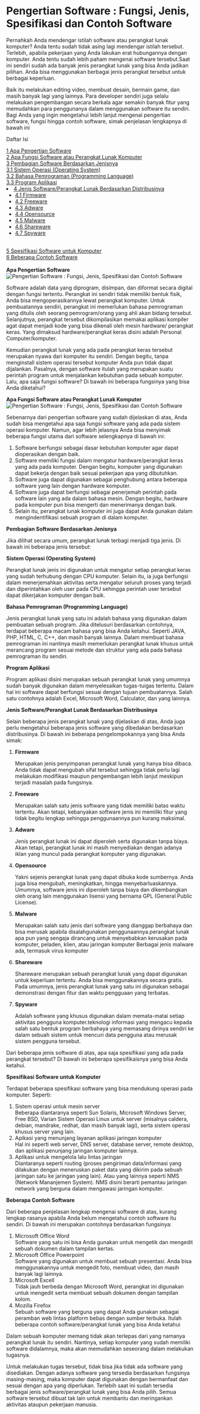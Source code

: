 <!DOCTYPE HTML>
<html>
  <head>
    <meta http-equiv="content-type" content="text/html; charset=utf-8" />
    <meta name="" content="">
  </head>
  <body>
    <h1> Pengertian Software : Fungsi, Jenis, Spesifikasi dan Contoh Software </h1>
<p>Pernahkah Anda mendengar istilah software atau perangkat lunak komputer? Anda tentu sudah tidak asing lagi mendengar istilah tersebut. Terlebih, apabila pekerjaan yang Anda lakukan erat hubungannya dengan komputer. Anda tentu sudah lebih paham mengenai software tersebut.Saat ini sendiri sudah ada banyak jenis perangkat lunak yang bisa Anda jadikan pilihan. Anda bisa menggunakan berbagai jenis perangkat tersebut untuk berbagai keperluan.</p>
<p>Baik itu melakukan editing video, membuat desain, bermain game, dan masih banyak lagi yang lainnya. Para developer sendiri juga selalu melakukan pengembangan secara berkala agar semakin banyak fitur yang memudahkan para penggunanya dalam menggunakan software itu sendiri. Bagi Anda yang ingin mengetahui lebih lanjut mengenai pengertian software, fungsi hingga contoh software, simak penjelasan lengkapnya di bawah ini</p>
<p class="toc_title">Daftar Isi</p>
<a href="#Apa_Pengertian_Software"><span class="toc_number toc_depth_1">1</span> Apa Pengertian Software</a> <br />
<a href="#Apa_Fungsi_Software_atau_Perangkat_Lunak_Komputer"><span class="toc_number toc_depth_1">2</span> Apa Fungsi Software atau Perangkat Lunak Komputer</a> <br />
<a href="#Pembagian_Software_Berdasarkan_Jenisnya"><span class="toc_number toc_depth_1">3</span> Pembagian Software Berdasarkan Jenisnya</a> <br />
<a href="#Sistem_Operasi_Operating_System"><span class="toc_number toc_depth_2">3.1</span> Sistem Operasi (Operating System)</a> <br />
<a href="#Bahasa_Pemrograman_Programming_Language"><span class="toc_number toc_depth_2">3.2</span> Bahasa Pemrograman (Programming Language)</a> <br />
<a href="#Program_Aplikasi"><span class="toc_number toc_depth_2">3.3</span> Program Aplikasi</a><br />
<li><a href="#Jenis_SoftwarePerangkat_Lunak_Berdasarkan_Distribusinya"><span class="toc_number toc_depth_1">4</span> Jenis Software/Perangkat Lunak Berdasarkan Distribusinya</a><ul><li><a href="#Firmware"><span class="toc_number toc_depth_2">4.1</span> Firmware</a></li><li><a href="#Freeware"><span class="toc_number toc_depth_2">4.2</span> Freeware</a></li><li><a href="#Adware"><span class="toc_number toc_depth_2">4.3</span> Adware</a></li><li><a href="#Opensource"><span class="toc_number toc_depth_2">4.4</span> Opensource</a></li><li><a href="#Malware"><span class="toc_number toc_depth_2">4.5</span> Malware</a></li><li><a href="#Shareware"><span class="toc_number toc_depth_2">4.6</span> Shareware</a></li><li><a href="#Spyware"><span class="toc_number toc_depth_2">4.7</span> Spyware</a></li></ul></li> <br />
<a href="#Spesifikasi_Software_untuk_Komputer"><span class="toc_number toc_depth_1">5</span> Spesifikasi Software untuk Komputer</a> <br />
<a href="#Beberapa_Contoh_Software"><span class="toc_number toc_depth_1">6</span> Beberapa Contoh Software</a> <br /> <br />
<strong id="Apa_Pengertian_Software">Apa Pengertian Software</strong>
<img alt="Pengertian Software : Fungsi, Jenis, Spesifikasi dan Contoh Software" class="i-amphtml-fill-content i-amphtml-replaced-content" decoding="async" src="https://idcloudhost-com.cdn.ampproject.org/i/s/idcloudhost.com/wp-content/uploads/2020/01/software.jpg" srcset="https://idcloudhost-com.cdn.ampproject.org/i/s/idcloudhost.com/wp-content/uploads/2020/01/software-300x169.jpg 300w, https://idcloudhost-com.cdn.ampproject.org/i/s/idcloudhost.com/wp-content/uploads/2020/01/software-300x169@2x.jpg 600w, https://idcloudhost-com.cdn.ampproject.org/i/s/idcloudhost.com/wp-content/uploads/2020/01/software.jpg 648w" data-hero="" i-amphtml-auto-lightbox-visited="">
<p>Software adalah data yang diprogram, disimpan, dan diformat secara digital dengan fungsi tertentu. Perangkat ini sendiri tidak memiliki bentuk fisik, Anda bisa mengoperasikannya lewat perangkat komputer. Untuk pembuatannya sendiri, perangkat ini memerlukan bahasa pemrograman yang ditulis oleh seorang pemrogram/orang yang ahli akan bidang tersebut. Selanjutnya, perangkat tersebut dikompilasikan memakai aplikasi kompiler agat dapat menjadi kode yang bisa dikenali oleh mesin hardware/ perangkat keras. Yang dimaksud hardware/perangkat keras disini adalah Personal Computer/komputer.</p>
<p>Kemudian perangkat lunak yang ada pada perangkat keras tersebut merupakan nyawa dari komputer itu sendiri. Dengan begitu, tanpa menginstall sistem operasi tersebut komputer Anda pun tidak dapat dijalankan. Pasalnya, dengan software itulah yang merupakan suatu perintah program untuk menjalankan kebutuhan pada sebuah komputer. Lalu, apa saja fungsi software? Di bawah ini beberapa fungsinya yang bisa Anda diketahui?</p>
<strong id="Apa_Fungsi_Software_atau_Perangkat_Lunak_Komputer">Apa Fungsi Software atau Perangkat Lunak Komputer</strong>
<img decoding="async" sizes="(max-width: 450px) 426px, 100vw" alt="Pengertian Software : Fungsi, Jenis, Spesifikasi dan Contoh Software" srcset="https://idcloudhost-com.cdn.ampproject.org/i/s/idcloudhost.com/wp-content/uploads/2020/11/free-27-1.jpg 1024w, https://idcloudhost-com.cdn.ampproject.org/i/s/idcloudhost.com/wp-content/uploads/2020/11/free-27-1-300x158.jpg 300w, https://idcloudhost-com.cdn.ampproject.org/i/s/idcloudhost.com/wp-content/uploads/2020/11/free-27-1-300x158@2x.jpg 600w" src="https://idcloudhost-com.cdn.ampproject.org/i/s/idcloudhost.com/wp-content/uploads/2020/11/free-27-1.jpg" data-hero="" class="i-amphtml-fill-content i-amphtml-replaced-content">
<p>Sebenarnya dari pengertian software yang sudah dijelaskan di atas, Anda sudah bisa mengetahui apa saja fungsi software yang ada pada sistem operasi komputer. Namun, agar lebih jelasnya Anda bisa menyimak beberapa fungsi utama dari software selengkapnya di bawah ini:</p>
<ol>
<li>Software berfungsi sebagai dasar kebutuhan komputer agar dapat dioperasikan dengan baik.</li>
<li>Software memiliki fungsi dalam mengatur hardware/perangkat keras yang ada pada komputer. Dengan begitu, komputer yang digunakan dapat bekerja dengan baik sesuai pekerjaan apa yang dibutuhkan.</li>
<li>Software juga dapat digunakan sebagai penghubung antara beberapa software yang lain dengan hardware komputer.</li>
<li>Software juga dapat berfungsi sebagai penerjemah perintah pada software lain yang ada dalam bahasa mesin. Dengan begitu, hardware pada komputer pun bisa mengerti dan menerimanya dengan baik.</li>
<li>Selain itu, perangkat lunak komputer ini juga dapat Anda gunakan dalam mengindentifikasi sebuah program di dalam komputer.</li>
</ol>
<strong id="Pembagian_Software_Berdasarkan_Jenisnya">Pembagian Software Berdasarkan Jenisnya</strong>
<p>Jika dilihat secara umum, perangkat lunak terbagi menjadi tiga jenis. Di bawah ini beberapa jenis tersebut:</p>
<strong id="Sistem_Operasi_Operating_System">Sistem Operasi (Operating System)</strong>
<p>Perangkat lunak jenis ini digunakan untuk mengatur setiap perangkat keras yang sudah terhubung dengan CPU komputer. Selain itu, ia juga berfungsi dalam menerjemahkan aktivitas serta mengatur seluruh proses yang terjadi dan diperintahkan oleh user pada CPU sehingga perintah user tersebut dapat dikerjakan komputer dengan baik.</p>
<strong id="Bahasa_Pemrograman_Programming_Language">Bahasa Pemrograman (Programming Language)</strong>
<p>Jenis perangkat lunak yang satu ini adalah bahasa yang digunakan dalam pembuatan sebuah program. Jika ditelusuri berdasarkan contohnya, terdapat beberapa macam bahasa yang bisa Anda ketahui. Seperti JAVA, PHP, HTML, C, C++, dan masih banyak lainnya. Dalam membuat bahasa pemrograman ini nantinya masih memerlukan perangkat lunak khusus untuk merancang program sesuai metode dan struktur yang ada pada bahasa pemrograman itu sendiri.</p>
<strong id="Program_Aplikasi">Program Aplikasi</strong>
<p>Program aplikasi disini merupakan sebuah perangkat lunak yang umumnya sudah banyak digunakan dalam menyelesaikan tugas-tuigas tertentu. Dalam hal ini software dapat berfungsi sesuai dengan tujuan pembuatannya. Salah satu contohnya adalah Excel, Microsoft Word, Calculator, dan yang lainnya.</p>
<strong id="Jenis_SoftwarePerangkat_Lunak_Berdasarkan_Distribusinya">Jenis Software/Perangkat Lunak Berdasarkan Distribusinya</strong>
<p>Selain beberapa jenis perangkat lunak yang dijelaskan di atas, Anda juga perlu mengetahui beberapa jenis software yang dibedakan berdasarkan distribusinya. Di bawah ini beberapa pengelompokannya yang bisa Anda simak:</p>
<ol>
  <li><strong id="Firmware">Firmware</strong></li>
<p>Merupakan jenis penyimpanan perangkat lunak yang hanya bisa dibaca. Anda tidak dapat mengubah sifat tersebut sehingga tidak perlu lagi melakukan modifikasi maupun pengembangan lebih lanjut meskipun terjadi masalah pada fungsinya.</p>
<li><strong id="Freeware">Freeware</strong></li>
<p>Merupakan salah satu jenis software yang tidak memiliki batas waktu tertentu. Akan tetapi, kebanyakan software jenis ini memiliki fitur yang tidak begitu lengkap sehingga penggunaannya pun kurang maksimal.</p>
<li><strong id="Adware">Adware</strong></li>
<p>Jenis perangkat lunak ini dapat diperoleh serta digunakan tanpa biaya. Akan tetapi, perangkat lunak ini masih menyediakan  dengan adanya iklan yang muncul pada perangkat komputer yang digunakan.</p>
<li><strong id="Opensource">Opensource</strong></li>
<p>Yakni sejenis perangkat lunak yang dapat dibuka kode sumbernya. Anda juga bisa mengubah, meningkatkan, hingga menyebarluaskannya. Umumnya, software jenis ini diperoleh tanpa biaya dan dikembangkan oleh orang lain menggunakan lisensi yang bernama GPL (General Public License).</p>
<li><strong id="Malware">Malware</strong></li>
<p>Merupakan salah satu jenis dari software yang dianggap berbahaya dan bisa merusak apabila disalahgunakan penggunaannya.perangkat lunak apa pun yang sengaja dirancang untuk menyebabkan kerusakan pada komputer, peladen, klien, atau jaringan komputer Berbagai jenis malware ada, termasuk virus komputer</p>
<li><strong id="Shareware">Shareware</strong></li>
<p>Shareware merupakan sebuah perangkat lunak yang dapat digunakan untuk keperluan tertentu. Anda bisa menggunakannya secara gratis. Pada umumnya, jenis perangkat lunak yang satu ini digunakan sebagai demonstrasi dengan fitur dan waktu pengguaan yang terbatas.</p>
<li><strong id="Spyware">Spyware</strong></li>
<p>Adalah software yang khusus digunakan dalam memata-matai setiap aktivitas pengguna komputer.teknologi informasi yang mengacu kepada salah satu bentuk program berbahaya yang memasang dirinya sendiri ke dalam sebuah sistem untuk mencuri data pengguna atau merusak sistem pengguna tersebut.</p>
</ol>
<p>Dari beberapa jenis software di atas, apa saja spesifikasi yang ada pada perangkat tersebut? Di bawah ini beberapa spesifikaisnya yang bisa Anda ketahui.</p>
<strong id="Spesifikasi_Software_untuk_Komputer">Spesifikasi Software untuk Komputer</strong>
<p>Terdapat beberapa spesifikasi software yang bisa mendukung operasi pada komputer. Seperti:</p>
<ol>
  <li>Sistem operasi untuk mesin server<br> Beberapa diantaranya seperti Sun Solaris, Microsoft Windows Server, Free BSD, Varian Sistem Operasi Linux untuk server (misalnya caldera, debian, mandrake, redhat, dan masih banyak lagi), serta sistem operasi khusus server yang lain.</li>

  <li>Apikasi yang menunjang layanan aplikasi jaringan komputer<br> Hal ini seperti web server, DNS server, database server, remote desktop, dan aplikasi penunjang jaringan komputer lainnya.</li>
  <li>Aplikasi untuk mengelola lalu lintas jaringan<br> Diantaranya seperti routing (proses pengiriman data/informasi yang dilakukan dengan meneruskan paket data yang dikirim pada sebuah jaringan satu ke jaringan yang lain). Atau yang lainnya seperti NMS (Network Mananjemen System). NMS disini berarti pemantau jaringan network yang berguna dalam mengawasi jaringan komputer.</li>
</ol>
<strong id="Beberapa_Contoh_Software">Beberapa Contoh Software</strong>
<p>Dari beberapa penjelasan lengkap mengenai software di atas, kurang lengkap rasanya apabila Anda belum mengetahui contoh software itu sendiri. Di bawah ini merupakan contohnya berdasarkan fungsinya:</p>
<ol>
<li>Microsoft Office Word<br> Software yang satu ini bisa Anda gunakan untuk mengetik dan mengedit sebuah dokumen dalam tampilan kertas.</li>
<li>Microsoft Office Powerpoint<br> Software yang digunakan untuk membuat sebuah presentasi. Anda bisa menggunakannya untuk mengedit foto, membuat video, dan masih banyak lagi lainnya.</li>
<li>Microsoft Excell<br> Tidak jauh berbeda dengan Microsoft Word, perangkat ini digunakan untuk mengedit serta membuat sebuah dokumen dengan tampilan kolom.</li>
<li>Mozilla Firefox<br> Sebuah software yang berguna yang dapat Anda gunakan sebagai peramban web lintas platform bebas dengan sumber terbuka. Itulah beberapa contoh software/perangkat lunak yang bisa Anda ketahui</li>
</ol>
<p>Dalam sebuah komputer memang tidak akan terlepas dari yang namanya perangkat lunak itu sendiri. Nantinya, setiap komputer yang sudah memiliki software didalamnya, maka akan memudahkan seseorang dalam melakukan tugasnya.</p>
<p>Untuk melakukan tugas tersebut, tidak bisa jika tidak ada software yang disediakan. Dengan adanya software yang tersedia berdasarkan fungsinya masing-masing, maka komputer dapat digunakan dengan bermanfaat dan sesuai dengan apa yang diperlukan. Terlebih saat ini sudah tersedia berbagai jenis software/perangkat lunak yang bisa Anda pilih. Semua software tersebut dibuat tak lain untuk membantu dan meringankan aktivitas ataupun pekerjaan manusia.</p>
<br><br><br>
  </body>
</html>